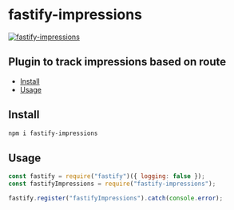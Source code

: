 # fastify-impressions
[![fastify-impressions](https://github.com/manju4ever/fastify-impressions/actions/workflows/testing.js.yml/badge.svg?branch=main)](https://github.com/manju4ever/fastify-impressions/actions/workflows/testing.js.yml)


## Plugin to track impressions based on route


<!-- toc -->
- [Install](#install)
- [Usage](#usage)


## Install
```bash
npm i fastify-impressions
```


## Usage
```js
const fastify = require("fastify")({ logging: false });
const fastifyImpressions = require("fastify-impressions");

fastify.register("fastifyImpressions").catch(console.error);

```
